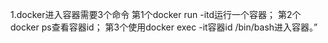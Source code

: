 1.docker进入容器需要3个命令
    第1个docker run -itd运行一个容器；
    第2个docker ps查看容器id；
    第3个使用docker exec -it容器id /bin/bash进入容器。”
